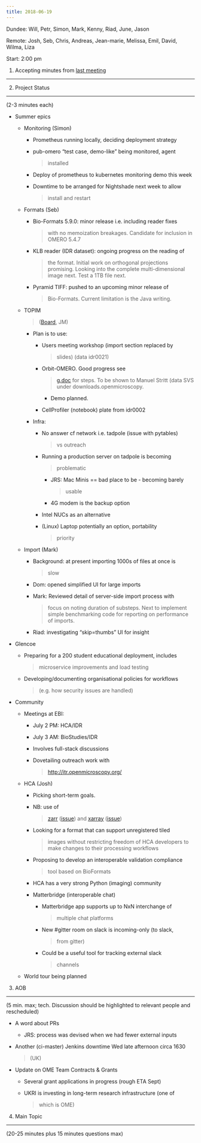 ```yaml
---
title: 2018-06-19
---
```


Dundee: Will, Petr, Simon, Mark, Kenny, Riad, June, Jason

Remote: Josh, Seb, Chris, Andreas, Jean-marie, Melissa, Emil, David,
Wilma, Liza

Start: 2:00 pm

1. Accepting minutes from [<u>last meeting</u>](https://drive.google.com/drive/u/0/folders/0B2ytmM7Jmj58N2gzcWZ6UVJONTA)
------------------------------------------------------------------------------------------------------------------------

2. Project Status
-----------------

(2-3 minutes each)

-   Summer epics

    -   Monitoring (Simon)

        -   Prometheus running locally, deciding deployment strategy

        -   pub-omero “test case, demo-like” being monitored, agent
            > installed

        -   Deploy of prometheus to kubernetes monitoring demo this week

        -   Downtime to be arranged for Nightshade next week to allow
            > install and restart

    -   Formats (Seb)

        -   Bio-Formats 5.9.0: minor release i.e. including reader fixes
            > with no memoization breakages. Candidate for inclusion in
            > OMERO 5.4.7

        -   KLB reader (IDR dataset): ongoing progress on the reading of
            > the format. Initial work on orthogonal projections
            > promising. Looking into the complete multi-dimensional
            > image next. Test a 1TB file next.

        -   Pyramid TIFF: pushed to an upcoming minor release of
            > Bio-Formats. Current limitation is the Java writing.

    -   TOPIM
        > ([<u>Board</u>](https://trello.com/b/H3fuHT8v/analysis-training),
        > JM)

        -   Plan is to use:

            -   Users meeting workshop (import section replaced by
                > slides) (data idr0021)

            -   Orbit-OMERO. Good progress see
                > [<u>g.doc</u>](https://docs.google.com/document/d/1XWRy7CzJ93Up-s0NVjckfAukH9ZRdgA7RXHsNojWUoI/edit#heading=h.ifk31yc3gwf2)
                > for steps. To be shown to Manuel Stritt (data SVS
                > under downloads.openmicroscopy.

                -   Demo planned.

            -   CellProfiler (notebook) plate from idr0002

        -   Infra:

            -   No answer cf network i.e. tadpole (issue with pytables)
                > vs outreach

            -   Running a production server on tadpole is becoming
                > problematic

                -   JRS: Mac Minis == bad place to be - becoming barely
                    > usable

                -   4G modem is the backup option

            -   Intel NUCs as an alternative

            -   (Linux) Laptop potentially an option, portability
                > priority

    -   Import (Mark)

        -   Background: at present importing 1000s of files at once is
            > slow

        -   Dom: opened simplified UI for large imports

        -   Mark: Reviewed detail of server-side import process with
            > focus on noting duration of substeps. Next to implement
            > simple benchmarking code for reporting on performance of
            > imports.

        -   Riad: investigating “skip=thumbs” UI for insight

-   Glencoe

    -   Preparing for a 200 student educational deployment, includes
        > microservice improvements and load testing

    -   Developing/documenting organisational policies for workflows
        > (e.g. how security issues are handled)

-   Community

    -   Meetings at EBI:

        -   July 2 PM: HCA/IDR

        -   July 3 AM: BioStudies/IDR

        -   Involves full-stack discussions

        -   Dovetailing outreach work with
            > [<u>http://itr.openmicroscopy.org/</u>](http://itr.openmicroscopy.org/)

    -   HCA (Josh)

        -   Picking short-term goals.

        -   NB: use of
            > [<u>zarr</u>](https://github.com/zarr-developers/zarr)
            > ([<u>issue</u>](https://github.com/spacetx/starfish/issues/295))
            > and [<u>xarray</u>](http://xarray.pydata.org/en/stable/)
            > ([<u>issue</u>](https://github.com/spacetx/starfish/issues/296))

        -   Looking for a format that can support unregistered tiled
            > images without restricting freedom of HCA developers to
            > make changes to their processing workflows

        -   Proposing to develop an interoperable validation compliance
            > tool based on BioFormats

        -   HCA has a very strong Python (imaging) community

        -   Matterbridge (interoperable chat)

            -   Matterbridge app supports up to NxN interchange of
                > multiple chat platforms

            -   New \#gitter room on slack is incoming-only (to slack,
                > from gitter)

            -   Could be a useful tool for tracking external slack
                > channels

    -   World tour being planned

3. AOB
------

(5 min. max; tech. Discussion should be highlighted to relevant people
and rescheduled)

-   A word about PRs

    -   JRS: process was devised when we had fewer external inputs

-   Another (ci-master) Jenkins downtime Wed late afternoon circa 1630
    > (UK)

-   Update on OME Team Contracts & Grants

    -   Several grant applications in progress (rough ETA Sept)

    -   UKRI is investing in long-term research infrastructure (one of
        > which is OME)

4. Main Topic
-------------

(20-25 minutes plus 15 minutes questions max)
